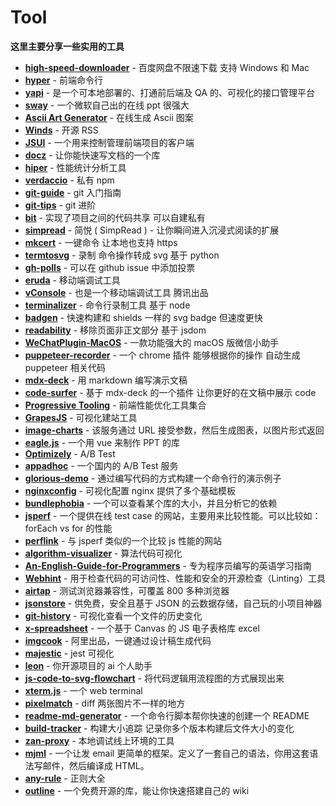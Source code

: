 # Tool

**这里主要分享一些实用的工具**

-   [**high-speed-downloader**](https://github.com/high-speed-downloader/high-speed-downloader) - 百度网盘不限速下载 支持 Windows 和 Mac
-   [**hyper**](https://github.com/zeit/hyper) - 前端命令行
-   [**yapi**](https://github.com/ymfe/yapi) - 是一个可本地部署的、打通前后端及 QA 的、可视化的接口管理平台
-   [**sway**](https://sway.com/) - 一个微软自己出的在线 ppt 很强大
-   [**Ascii Art Generator**](https://asciiartgen.now.sh) - 在线生成 Ascii 图案
-   [**Winds**](https://github.com/GetStream/Winds) - 开源 RSS
-   [**JSUI**](https://github.com/kitze/JSUI) - 一个用来控制管理前端项目的客户端
-   [**docz**](https://github.com/pedronauck/docz) - 让你能快速写文档的一个库
-   [**hiper**](https://github.com/pod4g/hiper) - 性能统计分析工具
-   [**verdaccio**](https://github.com/verdaccio/verdaccio) - 私有 npm
-   [**git-guide**](http://rogerdudler.github.io/git-guide/index.zh.html) - git 入门指南
-   [**git-tips**](https://github.com/521xueweihan/git-tips) - git 进阶
-   [**bit**](https://github.com/teambit/bit) - 实现了项目之间的代码共享 可以自建私有
-   [**simpread**](https://github.com/Kenshin/simpread) - 简悦 ( SimpRead ) - 让你瞬间进入沉浸式阅读的扩展
-   [**mkcert**](https://github.com/FiloSottile/mkcert) - 一键命令 让本地也支持 https
-   [**termtosvg**](https://github.com/nbedos/termtosvg) - 录制 命令操作转成 svg 基于 python
-   [**gh-polls**](https://github.com/apex/gh-polls) - 可以在 github issue 中添加投票
-   [**eruda**](https://github.com/liriliri/eruda) - 移动端调试工具
-   [**vConsole**](https://github.com/Tencent/vConsole) - 也是一个移动端调试工具 腾讯出品
-   [**terminalizer**](https://github.com/faressoft/terminalizer) - 命令行录制工具 基于 node
-   [**badgen**](https://github.com/amio/badgen-service) - 快速构建和 shields 一样的 svg badge 但速度更快
-   [**readability**](https://github.com/luin/readability) - 移除页面非正文部分 基于 jsdom
-   [**WeChatPlugin-MacOS**](https://github.com/TKkk-iOSer/WeChatPlugin-MacOS) - 一款功能强大的 macOS 版微信小助手
-   [**puppeteer-recorder**](https://github.com/checkly/puppeteer-recorder) - 一个 chrome 插件 能够根据你的操作 自动生成 puppeteer 相关代码
-   [**mdx-deck**](https://github.com/jxnblk/mdx-deck) - 用 markdown 编写演示文稿
-   [**code-surfer**](https://github.com/pomber/code-surfer) - 基于 mdx-deck 的一个插件
    让你更好的在文稿中展示 code
-   [**Progressive Tooling**](https://progressivetooling.com/) - 前端性能优化工具集合
-   [**GrapesJS**](https://grapesjs.com/) - 可视化建站工具
-   [**image-charts**](https://www.image-charts.com/) - 该服务通过 URL 接受参数，然后生成图表，以图片形式返回
-   [**eagle.js**](https://github.com/Zulko/eagle.js) - 一个用 vue 来制作 PPT 的库
-   [**Optimizely**](https://www.optimizely.com/) - A/B Test
-   [**appadhoc**](http://www.appadhoc.com/) - 一个国内的 A/B Test 服务
-   [**glorious-demo**](https://github.com/glorious-codes/glorious-demo) - 通过编写代码的方式构建一个命令行的演示例子
-   [**nginxconfig**](https://github.com/valentinxxx/nginxconfig.io/) - 可视化配置 nginx 提供了多个基础模板
-   [**bundlephobia**](https://bundlephobia.com/) - 一个可以查看某个库的大小，并且分析它的依赖
-   [**jsperf**](https://jsperf.com/popular) - 一个提供在线 test case 的网站，主要用来比较性能。可以比较如： forEach vs for 的性能
-   [**perflink**](https://github.com/lukejacksonn/perflink) - 与 jsperf 类似的一个比较 js 性能的网站
-   [**algorithm-visualizer**](https://github.com/algorithm-visualizer/algorithm-visualizer) - 算法代码可视化
-   [**An-English-Guide-for-Programmers**](https://github.com/yujiangshui/An-English-Guide-for-Programmers) - 专为程序员编写的英语学习指南
-   [**Webhint**](https://webhint.io/) - 用于检查代码的可访问性、性能和安全的开源检查（Linting）工具
-   [**airtap**](https://github.com/airtap/airtap) - 测试浏览器兼容性，可覆盖 800 多种浏览器
-   [**jsonstore**](https://github.com/bluzi/jsonstore) - 供免费，安全且基于 JSON 的云数据存储，自己玩的小项目神器
-   [**git-history**](https://github.com/pomber/git-history) - 可视化查看一个文件的历史变化
-   [**x-spreadsheet**](https://github.com/myliang/x-spreadsheet) - 一个基于 Canvas 的 JS 电子表格库 excel
-   [**imgcook**](https://imgcook.taobao.org/) - 阿里出品，一键通过设计稿生成代码
-   [**majestic**](https://github.com/Raathigesh/majestic) - jest 可视化
-   [**leon**](https://github.com/leon-ai/leon) - 你开源项目的 ai 个人助手
-   [**js-code-to-svg-flowchart**](https://github.com/Bogdan-Lyashenko/js-code-to-svg-flowchart) - 将代码逻辑用流程图的方式展现出来
-   [**xterm.js**](https://github.com/xtermjs/xterm.js) - 一个 web terminal
-   [**pixelmatch**](https://github.com/mapbox/pixelmatch) - diff 两张图片不一样的地方
-   [**readme-md-generator**](https://github.com/kefranabg/readme-md-generator) - 一个命令行脚本帮你快速的创建一个 README
-   [**build-tracker**](https://github.com/paularmstrong/build-tracker) - 构建大小追踪 记录你多个版本构建后文件大小的变化
-   [**zan-proxy**](https://github.com/youzan/zan-proxy/blob/master/README.zh-CN.md) - 本地调试线上环境的工具
-   [**mjml**](https://github.com/mjmlio/mjml) - 一个让发 email 更简单的框架。定义了一套自己的语法，你用这套语法写邮件，然后编译成 HTML。
-   [**any-rule**](https://any86.github.io/any-rule/) - 正则大全
-   [**outline**](https://github.com/outline/outline) - 一个免费开源的库，能让你快速搭建自己的 wiki
